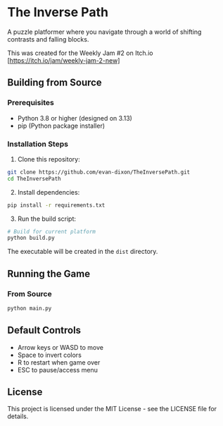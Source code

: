 # The Inverse Path

A puzzle platformer where you navigate through a world of shifting contrasts and falling blocks.

This was created for the Weekly Jam #2 on Itch.io
[https://itch.io/jam/weekly-jam-2-new]

## Building from Source

### Prerequisites

- Python 3.8 or higher (designed on 3.13)
- pip (Python package installer)

### Installation Steps

1. Clone this repository:
```bash
git clone https://github.com/evan-dixon/TheInversePath.git
cd TheInversePath
```

2. Install dependencies:
```bash
pip install -r requirements.txt
```

3. Run the build script:
```bash
# Build for current platform
python build.py
```

The executable will be created in the `dist` directory.

## Running the Game

### From Source
```bash
python main.py
```

## Default Controls

- Arrow keys or WASD to move
- Space to invert colors
- R to restart when game over
- ESC to pause/access menu

## License

This project is licensed under the MIT License - see the LICENSE file for details. 